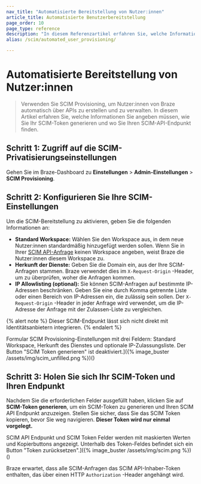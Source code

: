 ```yaml
---
nav_title: "Automatisierte Bereitstellung von Nutzer:innen"
article_title: Automatisierte Benutzerbereitstellung
page_order: 10
page_type: reference
description: "In diesem Referenzartikel erfahren Sie, welche Informationen Sie für die automatische Bereitstellung von Nutzer:innen bereitstellen müssen und wie und wo Sie Ihr generiertes System for Cross-Domain Identity Management (SCIM) Token verwenden."
alias: /scim/automated_user_provisioning/

---
```


# Automatisierte Bereitstellung von Nutzer:innen

> Verwenden Sie SCIM Provisioning, um Nutzer:innen von Braze automatisch über APIs zu erstellen und zu verwalten. In diesem Artikel erfahren Sie, welche Informationen Sie angeben müssen, wie Sie Ihr SCIM-Token generieren und wo Sie Ihren SCIM-API-Endpunkt finden.

## Schritt 1: Zugriff auf die SCIM-Privatisierungseinstellungen

Gehen Sie im Braze-Dashboard zu **Einstellungen** > **Admin-Einstellungen** > **SCIM Provisioning**.

## Schritt 2: Konfigurieren Sie Ihre SCIM-Einstellungen

Um die SCIM-Bereitstellung zu aktivieren, geben Sie die folgenden Informationen an:

- **Standard Workspace:** Wählen Sie den Workspace aus, in dem neue Nutzer:innen standardmäßig hinzugefügt werden sollen. Wenn Sie in Ihrer [SCIM API-Anfrage]({{site.baseurl}}/post_create_user_account/) keinen Workspace angeben, weist Braze die Nutzer:innen diesem Workspace zu.
- **Herkunft der Dienste:** Geben Sie die Domain ein, aus der Ihre SCIM-Anfragen stammen. Braze verwendet dies im `X-Request-Origin` -Header, um zu überprüfen, woher die Anfragen kommen.
- **IP Allowlisting (optional):** Sie können SCIM-Anfragen auf bestimmte IP-Adressen beschränken.
Geben Sie eine durch Komma getrennte Liste oder einen Bereich von IP-Adressen ein, die zulässig sein sollen. Der `X-Request-Origin` -Header in jeder Anfrage wird verwendet, um die IP-Adresse der Anfrage mit der Zulassen-Liste zu vergleichen.

{% alert note %}
Dieser SCIM-Endpunkt lässt sich nicht direkt mit Identitätsanbietern integrieren.
{% endalert %}

Formular SCIM Provisioning-Einstellungen mit drei Feldern: Standard Workspace, Herkunft des Dienstes und optionale IP-Zulassungsliste. Der Button "SCIM Token generieren" ist deaktiviert.]({% image_buster /assets/img/scim_unfilled.png %})()

## Schritt 3: Holen Sie sich Ihr SCIM-Token und Ihren Endpunkt

Nachdem Sie die erforderlichen Felder ausgefüllt haben, klicken Sie auf **SCIM-Token generieren**, um ein SCIM-Token zu generieren und Ihren SCIM API Endpunkt anzuzeigen. Stellen Sie sicher, dass Sie das SCIM Token kopieren, bevor Sie weg navigieren. **Dieser Token wird nur einmal vorgelegt.** 

SCIM API Endpunkt und SCIM Token Felder werden mit maskierten Werten und Kopierbuttons angezeigt. Unterhalb des Token-Feldes befindet sich ein Button "Token zurücksetzen".]({% image_buster /assets/img/scim.png %})()

Braze erwartet, dass alle SCIM-Anfragen das SCIM API-Inhaber-Token enthalten, das über einen HTTP `Authorization` -Header angehängt wird.

